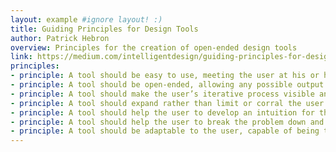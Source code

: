 ```yaml
---
layout: example #ignore layout! :)
title: Guiding Principles for Design Tools
author: Patrick Hebron
overview: Principles for the creation of open-ended design tools
link: https://medium.com/intelligentdesign/guiding-principles-for-design-tools-8a9261bd5150
principles:
- principle: A tool should be easy to use, meeting the user at his or her point-of-view rather than requiring the user to gain expertise about the tool itself.
- principle: A tool should be open-ended, allowing any possible output.
- principle: A tool should make the user’s iterative process visible and navigable.
- principle: A tool should expand rather than limit or corral the user’s thinking.
- principle: A tool should help the user to develop an intuition for the problem space, its inherent constraints and the relationships between properties.
- principle: A tool should help the user to break the problem down and work through its components while keeping the whole in mind.
- principle: A tool should be adaptable to the user, capable of being transformed by its own design process.
---
```

